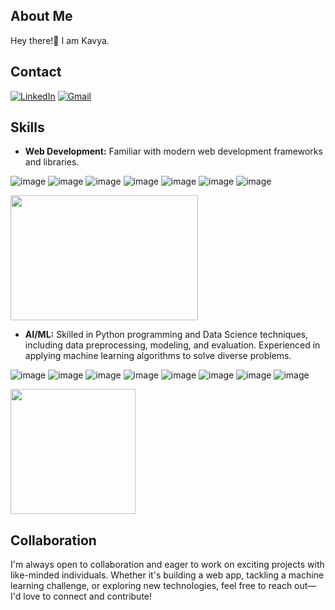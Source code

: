 ## About Me
Hey there!👋 I am Kavya.

## Contact
[![LinkedIn](https://img.shields.io/badge/LinkedIn-0077B5?style=for-the-badge&logo=linkedin&logoColor=white)](https://www.linkedin.com/in/vasala-srikavya-9368b5273/)
[![Gmail](https://img.shields.io/badge/Gmail-D14836?style=for-the-badge&logo=gmail&logoColor=white)](mailto:vskavya02@example.com)

## Skills
- **Web Development:** Familiar with modern web development frameworks and libraries.

![image](https://github.com/srikavya26/srikavya26/assets/95865936/660dd9ad-fe67-404b-a893-1eeaaa463b12)
![image](https://github.com/srikavya26/srikavya26/assets/95865936/4b0c6994-68a7-48a1-9de9-8caef13f0888)
![image](https://github.com/srikavya26/srikavya26/assets/95865936/7a7be747-92ca-4d17-83eb-56cf88c4313e)
![image](https://github.com/srikavya26/srikavya26/assets/95865936/72ff2ccb-26cd-4d5e-92fd-b17c4ef4fe66)
![image](https://github.com/srikavya26/srikavya26/assets/95865936/c63c208a-a620-4ce9-ad80-2151bbab03fe)
![image](https://github.com/srikavya26/srikavya26/assets/95865936/d5e37de5-3a5a-417a-a781-86688e74d534)
![image](https://github.com/srikavya26/srikavya26/assets/95865936/c4f78455-9b3f-44d1-9c32-3ea07792c1f3)

<img src="https://media.giphy.com/media/v1.Y2lkPTc5MGI3NjExMnJicTJ4M25udDFiMDNvdWxiejZkcGdkZzNiZTI1NDJkcDdheG91dSZlcD12MV9pbnRlcm5hbF9naWZfYnlfaWQmY3Q9Zw/bz9PIxJMQtkO943XeS/giphy.gif" width="300" height="200">

- **AI/ML:** Skilled in Python programming and Data Science techniques, including data preprocessing, modeling, and evaluation. Experienced in applying machine learning algorithms to solve diverse problems.
  
![image](https://github.com/srikavya26/srikavya26/assets/95865936/49ed126b-bcaf-4c30-b78f-ba4edc129d49)
![image](https://github.com/srikavya26/srikavya26/assets/95865936/c71d6999-2469-44df-8b6c-dd17edf7b69f)
![image](https://github.com/srikavya26/srikavya26/assets/95865936/fadfaaa2-9464-49b2-b491-f3d25bc3ca0a)
![image](https://github.com/srikavya26/srikavya26/assets/95865936/8457b094-1b57-40cb-8caf-6536b6bc39aa)
![image](https://github.com/srikavya26/srikavya26/assets/95865936/411971c8-7b44-43d4-b32c-b56ca1ee0dd8)
![image](https://github.com/srikavya26/srikavya26/assets/95865936/57246f48-28ed-410b-948e-9dd336ef692c)
![image](https://github.com/srikavya26/srikavya26/assets/95865936/e0f4d39e-ba04-4090-aed5-52f1f0365837)
![image](https://github.com/srikavya26/srikavya26/assets/95865936/b49daa2f-5afd-4ecf-9a04-25c3111370e6)

<img src ="https://media.giphy.com/media/v1.Y2lkPTc5MGI3NjExanBybTdhbG50emF1bjRvOHoyZ3RibWVucGU0dWRja3Z6Y2s4YnU2ZSZlcD12MV9pbnRlcm5hbF9naWZfYnlfaWQmY3Q9Zw/4FQMuOKR6zQRO/giphy.gif" widht="300" height="200">

## Collaboration
I'm always open to collaboration and eager to work on exciting projects with like-minded individuals. Whether it's building a web app, tackling a machine learning challenge, or exploring new technologies, feel free to reach out—I'd love to connect and contribute!


